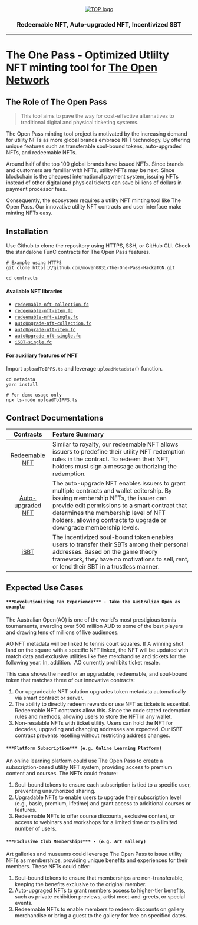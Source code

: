 <div align="center">
  <a href="https://ton.org">
    <picture>
      <source media="(prefers-color-scheme: dark)" srcset="https://ipfs.moralis.io:2053/ipfs/QmVEBZfuopskn43N36jz4CdNEkvvorRmQp2B4cyjkpMPTj/the_open_pass_dune.svg">
      <img alt="TOP logo" src="https://ipfs.moralis.io:2053/ipfs/QmVEBZfuopskn43N36jz4CdNEkvvorRmQp2B4cyjkpMPTj/the_open_pass_dune.svg">
    </picture>
  </a>
  <h3>Redeemable NFT, Auto-upgraded NFT, Incentivized SBT</h3>
  <hr/>
</div>

# The One Pass - Optimized Utlilty NFT minting tool for [The Open Network](https://ton.org)

## The Role of The Open Pass
> This tool aims to pave the way for cost-effective alternatives to traditional digital and physical ticketing systems.

The Open Pass minting tool project is motivated by the increasing demand for utility NFTs as more global brands embrace NFT technology. By offering unique features such as transferable soul-bound tokens, auto-upgraded NFTs, and redeemable NFTs.

Around half of the top 100 global brands have issued NFTs. Since brands and customers are familiar with NFTs, utility NFTs may be next. Since blockchain is the cheapest international payment system, issuing NFTs instead of other digital and physical tickets can save billions of dollars in payment processor fees.

Consequently, the ecosystem requires a utility NFT minting tool like The Open Pass. Our innovative utility NFT contracts and user interface make minting NFTs easy.

## Installation
Use Github to clone the repository using HTTPS, SSH, or GitHub CLI. Check the standalone FunC contracts for The Open Pass features.

```{bash}
# Example using HTTPS
git clone https://github.com/moven0831/The-One-Pass-HackaTON.git

cd contracts
```

#### Available NFT libraries

- [`redeemable-nft-collection.fc`](https://github.com/moven0831/The-One-Pass-HackaTON/blob/main/contracts/sources/redeemable-nft-collection.fc)
- [`redeemable-nft-item.fc`](https://github.com/moven0831/The-One-Pass-HackaTON/blob/main/contracts/sources/redeemable-nft-item.fc)
- [`redeemable-nft-single.fc`](https://github.com/moven0831/The-One-Pass-HackaTON/blob/main/contracts/sources/redeemable-nft-single.fc)
- [`autoUpgrade-nft-collection.fc`](https://github.com/moven0831/The-One-Pass-HackaTON/blob/main/contracts/sources/autoUpgrade-nft-collection.fc)
- [`autoUpgrade-nft-item.fc`](https://github.com/moven0831/The-One-Pass-HackaTON/blob/main/contracts/sources/autoUpgrade-nft-item.fc)
- [`autoUpgrade-nft-single.fc`](https://github.com/moven0831/The-One-Pass-HackaTON/blob/main/contracts/sources/autoUpgrade-nft-single.fc)
- [`iSBT-single.fc`](https://github.com/moven0831/The-One-Pass-HackaTON/blob/main/contracts/sources/iSBT-single.fc)

#### For auxiliary features of NFT
Import `uploadToIPFS.ts` and leverage `uploadMetadata()` function.

```{bash}
cd metadata
yarn install

# For demo usage only
npx ts-node uploadToIPFS.ts
```

## Contract Documentations
|     Contracts      | Feature Summary |
|:-----------------:|:------- |
|  [Redeemable NFT](https://github.com/moven0831/The-One-Pass-HackaTON/tree/main/documentation/redeemable-nft)   | Similar to royalty, our redeemable NFT allows issuers to predefine their utility NFT redemption rules in the contract. To redeem their NFT, holders must sign a message authorizing the redemption. |
| [Auto-upgraded NFT](https://github.com/moven0831/The-One-Pass-HackaTON/tree/main/documentation/autoUpgraded-nft) | The auto-upgrade NFT enables issuers to grant multiple contracts and wallet editorship. By issuing membership NFTs, the issuer can provide edit permissions to a smart contract that determines the membership level of NFT holders, allowing contracts to upgrade or downgrade membership levels. |
|       [iSBT](https://github.com/moven0831/The-One-Pass-HackaTON/tree/main/documentation/iSBT)        | The incentivized soul-bound token enables users to transfer their SBTs among their personal addresses. Based on the game theory framework, they have no motivations to sell, rent, or lend their SBT in a trustless manner. |

## Expected Use Cases

#### `***Revolutionizing Fan Experience*** - Take the Australian Open as example`
The Australian Open(AO) is one of the world's most prestigious tennis tournaments, awarding over 500 million AUD to some of the best players and drawing tens of millions of live audiences.

AO NFT metadata will be linked to tennis court squares. If A winning shot land on the square with a specific NFT linked, the NFT will be updated with match data and exclusive utilities like free merchandise and tickets for the following year. In, addition.  AO currently prohibits ticket resale.

This case shows the need for an upgradable, redeemable, and soul-bound token that matches three of our innovative contracts:

1. Our upgradeable NFT solution upgrades token metadata automatically via smart contract or server. 
2. The ability to directly redeem rewards or use NFT as tickets is essential. Redeemable NFT contracts allow this. Since the code stated redemption rules and methods, allowing users to store the NFT in any wallet.
3. Non-resalable NFTs with ticket utility. Users can hold the NFT for decades, upgrading and changing addresses are expected. Our iSBT contract prevents reselling without restricting address changes.

#### `***Platform Subscription*** (e.g. Online Learning Platform)`
An online learning platform could use The Open Pass to create a subscription-based utility NFT system, providing access to premium content and courses. The NFTs could feature:

1. Soul-bound tokens to ensure each subscription is tied to a specific user, preventing unauthorized sharing.
2. Upgradable NFTs to enable users to upgrade their subscription level (e.g., basic, premium, lifetime) and grant access to additional courses or features.
3. Redeemable NFTs to offer course discounts, exclusive content, or access to webinars and workshops for a limited time or to a limited number of users.

#### `***Exclusive Club Memberships*** - (e.g. Art Gallery)`
Art galleries and museums could leverage The Open Pass to issue utility NFTs as memberships, providing unique benefits and experiences for their members. These NFTs could offer:

1. Soul-bound tokens to ensure that memberships are non-transferable, keeping the benefits exclusive to the original member.
2. Auto-upgraged NFTs to grant members access to higher-tier benefits, such as private exhibition previews, artist meet-and-greets, or special events.
3. Redeemable NFTs to enable members to redeem discounts on gallery merchandise or bring a guest to the gallery for free on specified dates.